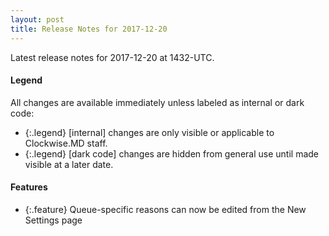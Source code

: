 ```yaml
---
layout: post
title: Release Notes for 2017-12-20
---
```


Latest release notes for 2017-12-20 at 1432-UTC.

<div class='legend' markdown='1'>

#### Legend

All changes are available immediately unless labeled as internal or dark code:

- {:.legend} [internal] changes are only visible or applicable to Clockwise.MD staff.
- {:.legend} [dark code] changes are hidden from general use until made visible at a later date.

</div>

<div class='features' markdown='1'>

#### Features

- {:.feature} Queue-specific reasons can now be edited from the New Settings page

</div>

